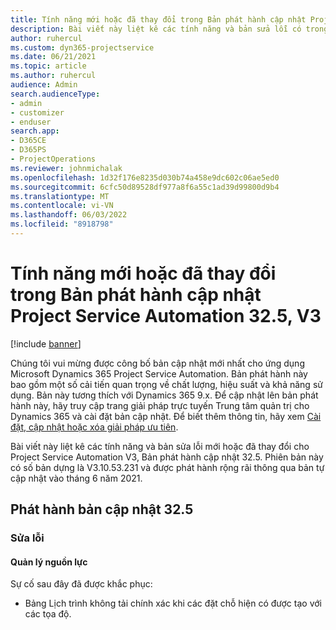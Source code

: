 ```yaml
---
title: Tính năng mới hoặc đã thay đổi trong Bản phát hành cập nhật Project Service Automation 32.5, V3
description: Bài viết này liệt kê các tính năng và bản sửa lỗi có trong Bản phát hành cập nhật Project Service Automation 32.5, V3.
author: ruhercul
ms.custom: dyn365-projectservice
ms.date: 06/21/2021
ms.topic: article
ms.author: ruhercul
audience: Admin
search.audienceType:
- admin
- customizer
- enduser
search.app:
- D365CE
- D365PS
- ProjectOperations
ms.reviewer: johnmichalak
ms.openlocfilehash: 1d32f176e8235d030b74a458e9dc602c06ae5ed0
ms.sourcegitcommit: 6cfc50d89528df977a8f6a55c1ad39d99800d9b4
ms.translationtype: MT
ms.contentlocale: vi-VN
ms.lasthandoff: 06/03/2022
ms.locfileid: "8918798"
---
```

# <a name="whats-new-or-changed-in-project-service-automation-update-release-325-v3"></a>Tính năng mới hoặc đã thay đổi trong Bản phát hành cập nhật Project Service Automation 32.5, V3

[!include [banner](../includes/psa-now-project-operations.md)]

Chúng tôi vui mừng được công bố bản cập nhật mới nhất cho ứng dụng Microsoft Dynamics 365 Project Service Automation. Bản phát hành này bao gồm một số cải tiến quan trọng về chất lượng, hiệu suất và khả năng sử dụng. Bản này tương thích với Dynamics 365 9.x. Để cập nhật lên bản phát hành này, hãy truy cập trang giải pháp trực tuyến Trung tâm quản trị cho Dynamics 365 và cài đặt bản cập nhật. Để biết thêm thông tin, hãy xem [Cài đặt, cập nhật hoặc xóa giải pháp ưu tiên](/power-platform/admin/install-remove-preferred-solution).

Bài viết này liệt kê các tính năng và bản sửa lỗi mới hoặc đã thay đổi cho Project Service Automation V3, Bản phát hành cập nhật 32.5. Phiên bản này có số bản dựng là V3.10.53.231 và được phát hành rộng rãi thông qua bản tự cập nhật vào tháng 6 năm 2021.

## <a name="update-release-325"></a>Phát hành bản cập nhật 32.5

### <a name="bug-fixes"></a>Sửa lỗi

#### <a name="resource-management"></a>Quản lý nguồn lực

Sự cố sau đây đã được khắc phục:

- Bảng Lịch trình không tải chính xác khi các đặt chỗ hiện có được tạo với các tọa độ.

